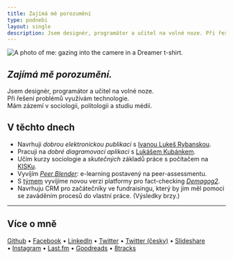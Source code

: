 ```yaml
---
title: Zajímá mě porozumění
type: podnebi
layout: single
description: Jsem designér, programátor a učitel na volné noze. Při řešení problémů využívám technologie.
---
```

<img class="portrait" src="/assets/migrated/portrait.jpg" alt="A photo of me: gazing into the camere in a Dreamer t-shirt.">

## *Zajímá mě porozumění.*

Jsem designér, programátor a učitel na volné noze.  
Při řešení problémů využívám technologie.  
Mám zázemí v sociologii, politologii a studiu médií.

## V těchto dnech

- Navrhuji *dobrou elektronickou publikaci* s [Ivanou Lukeš Rybanskou][ivana].
- Pracuji na *dobré diagramovací aplikaci* s [Lukášem Kubánkem][lukas].
- Učím kurzy sociologie a *skutečných* základů práce s počítačem na [KISKu][kisk].
- Vyvíjím *[Peer Blender][blender]*: e-learning postavený na peer-assessmentu.
- S [týmem][demagogteam] vyvíjíme novou verzi platformy pro fact-checking *[Demagog2][demagogsrc]*.
- Navrhuju CRM pro začátečníky ve fundraisingu, který by jim měl pomoci se zaváděním procesů do vlastní práce. (Výsledky brzy.)

[ivana]: https://www.linkedin.com/in/ivanarybanska/
[lukas]: http://lukaskubanek.com
[kisk]: http://kisk.cz
[blender]: http://peerblender.com
[demagogsrc]: https://github.com/Demagog2/Demagog.cz
[demagogteam]: https://github.com/orgs/Demagog2/teams/core
[demagogcz]: http://demagog.cz

<!-- ## Tohle se povedlo -->


---

## Více o mně

[Github](http://github.com/jan-martinek)
&bull;&nbsp;[Facebook](http://facebook.com/jan.martinek)
&bull;&nbsp;[LinkedIn](https://cz.linkedin.com/in/janmartinek)
&bull;&nbsp;[Twitter](http://twitter.com/endlife) 
&bull;&nbsp;[Twitter (česky)](http://twitter.com/endlife_cs)
&bull;&nbsp;[Slideshare](http://slideshare.net/janmartinek/)
&bull;&nbsp;[Instagram](http://instagram.com/endlife)
&bull;&nbsp;[Last.fm](http://twitter.com/user/jan-martinek)
&bull;&nbsp;[Goodreads](https://www.goodreads.com/user/show/19846169-jan-martinek)
&bull;&nbsp;[8tracks](http://8tracks.com/endlife)
